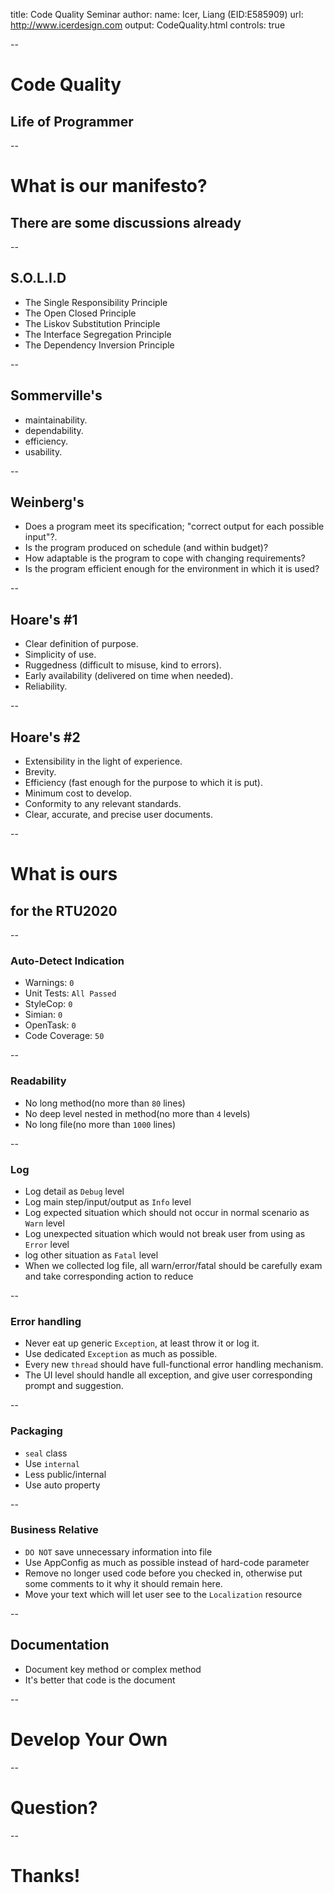 title: Code Quality Seminar
author:
  name: Icer, Liang (EID:E585909)
  url: http://www.icerdesign.com
output: CodeQuality.html
controls: true

--

# Code Quality
## Life of Programmer

--

# What is our manifesto?
## There are some discussions already

--
## S.O.L.I.D
* The Single Responsibility Principle 
* The Open Closed Principle
* The Liskov Substitution Principle
* The Interface Segregation Principle
* The Dependency Inversion Principle

--
## Sommerville's
* maintainability.
* dependability.
* efficiency.
* usability.

--

## Weinberg's
* Does a program meet its specification; "correct output for each possible input"?.
* Is the program produced on schedule (and within budget)?
* How adaptable is the program to cope with changing requirements?
* Is the program efficient enough for the environment in which it is used?

--

## Hoare's #1
* Clear definition of purpose.
* Simplicity of use.
* Ruggedness (difficult to misuse, kind to errors).
* Early availability (delivered on time when needed).
* Reliability.

--

## Hoare's #2
* Extensibility in the light of experience.
* Brevity.
* Efficiency (fast enough for the purpose to which it is put).
* Minimum cost to develop.
* Conformity to any relevant standards.
* Clear, accurate, and precise user documents.

--

# What is ours
## for the RTU2020

--

### Auto-Detect Indication

* Warnings: `0`
* Unit Tests: `All Passed`
* StyleCop: `0`
* Simian: `0`
* OpenTask: `0`
* Code Coverage: `50`

--

### Readability 

* No long method(no more than `80` lines) 
* No deep level nested in method(no more than `4` levels) 
* No long file(no more than `1000` lines)

--

### Log 
* Log detail as `Debug` level 
* Log main step/input/output as `Info` level 
* Log expected situation which should not occur in normal scenario as `Warn` level 
* Log unexpected situation which would not break user from using as `Error` level 
* log other situation as `Fatal` level 
* When we collected log file, all warn/error/fatal should be carefully exam and take corresponding action to reduce 

--

### Error handling
* Never eat up generic `Exception`, at least throw it or log it. 
* Use dedicated `Exception` as much as possible. 
* Every new `thread` should have full-functional error handling mechanism. 
* The UI level should handle all exception, and give user corresponding prompt and suggestion. 

--

### Packaging 
* `seal` class
* Use `internal`
* Less public/internal
* Use auto property

--

### Business Relative
* `DO NOT` save unnecessary information into file
* Use AppConfig as much as possible instead of hard-code parameter
* Remove no longer used code before you checked in, otherwise put some comments to it why it should remain here.
* Move your text which will let user see to the `Localization` resource

--

## Documentation

* Document key method or complex method
* It's better that code is the document

--

# Develop Your Own

--

# Question?

--

# Thanks!

[Best Coding Practices]: http://en.wikipedia.org/wiki/Best_coding_practices
